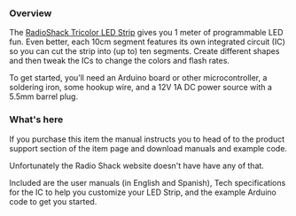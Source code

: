 ### Overview
The [RadioShack Tricolor LED Strip](http://www.radioshack.com/product/index.jsp?productId=22128606) gives you 1 meter of programmable LED fun. Even better, each 10cm segment features its own integrated circuit (IC) so you can cut the strip into (up to) ten segments. Create different shapes and then tweak the ICs to change the colors and flash rates.

To get started, you’ll need an Arduino board or other microcontroller, a soldering iron, some hookup wire, and a 12V 1A DC power source with a 5.5mm barrel plug.

### What's here
If you purchase this item the manual instructs you to head of to the product support section of the item page and download manuals and example code.

Unfortunately the Radio Shack website doesn't have have any of that.

Included are the user manuals (in English and Spanish), Tech specifications for the IC to help you customize your LED Strip, and the example Arduino code to get you started.
